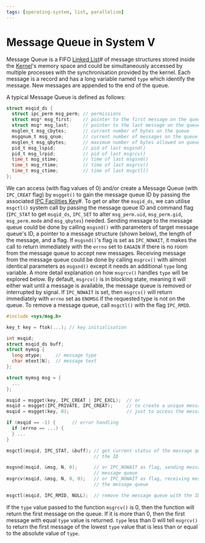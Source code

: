 ```yaml
---
tags: [operating-system, list, parallelism]
---
```


# Message Queue in System V

Message Queue is a FIFO [Linked List](202110191729.md)# of message structures
stored inside the [Kernel](202210062254.md)'s memory space and could be
simultaneously accessed by multiple processes with the synchronisation provided
by the kernel. Each message is a record and has a long variable named `type`
which identify the message. New messages are appended to the end of the queue.

A typical Message Queue is defined as follows:

```c
struct msqid_ds {
  struct ipc_perm msg_perm; // permissions
  struct msg* msg_first;    // pointer to the first message on the queue
  struct msg* msg_last;     // pointer to the last message on the queue
  msglen_t msg_cbytes;      // current number of bytes on the queue
  msgqnum_t msg_qnum;       // current number of messages on the queue
  msglen_t msg_qbytes;      // maximum number of bytes allowed on queue
  pid_t msg_lspid;          // pid of last msgsnd()
  pid_t msg_lrpid;          // pid of last msgrcv()
  time_t msg_stime;         // time of last msgsnd()
  time_t msg_rtime;         // time of last msgrcv()
  time_t msg_ctime;         // time of last msgctl()
};
```

We can access (with flag values of 0) and/or create a Message Queue (with
`IPC_CREAT` flag) by `msgget()` to gain the message queue ID by passing the
associated [IPC Facilities Key](202212071232.md)#. To get or alter the
`msqid_ds`, we can utilise `msgctl()` system call by passing the message queue
ID and command flag (`IPC_STAT` to get `msqid_ds`, `IPC_SET` to alter
`msg_perm.uid`, `msg_perm.gid`, `msg_perm.mode` and `msg_qbytes`) needed.
Sending message to the message queue could be done by calling `msgsnd()` with
parameters of target message queue's ID, a pointer to a message structure (shown
below), the length of the message, and a flag. If `msgsnd()`'s flag is set as
`IPC_NOWAIT`, it makes the call to return immediately with the `errno` set to
`EAGAIN` if there is no room from the message queue to accept new messages.
Receiving message from the message queue could be done by calling `msgrcv()`
with almost identical parameters as `msgsnd()` except it needs an additional
`type` long variable. A more detail explanation on how `msgrcv()` handles `type`
will be explored below. By default, `msgrcv()` is in blocking state, meaning it
will either wait until a message is available, the message queue is removed or
interrupted by signal. If `IPC_NOWAIT` is set, then `msgrcv()` will return
immediately with `errno` set as `ENOMSG` if the requested type is not on the
queue. To remove a message queue, call `msgctl()` with the flag `IPC_RMID`.

```c
#include <sys/msg.h>

key_t key = ftok(...); // key initialisation

int msqid;
struct msqid_ds buff;
struct mymsg {
  long mtype;     // message type
  char mtext[N];  // message text
};

struct mymsg msg = {
  ...
};

msqid = msgget(key, IPC_CREAT | IPC_EXCL);  // or
msqid = msgget(IPC_PRIVATE, IPC_CREAT);     // to create a unique message queue
msqid = msgget(key, 0);                     // just to access the message queue

if (msqid == -1) {      // error handling
  if (errno == ...) {
  } ...
}

msgctl(msqid, IPC_STAT, &buff); // get current status of the message queue with
                                // the ID

msgsnd(msqid, &msg, N, 0);      // or IPC_NOWAIT as flag, sending message to the
                                // message queue
msgrcv(msqid, &msg, N, 0, 0);   // or IPC_NOWAIT as flag, receiving message from
                                // the message queue

msgctl(msqid, IPC_RMID, NULL);  // remove the message queue with the ID
```

If the `type` value passed to the function `msgrcv()` is 0, then the function
will return the first message on the queue. If it is more than 0, then the first
message with equal `type` value is returned. `type` less than 0 will tell
`msgrcv()` to return the first message of the lowest `type` value that is less
than or equal to the absolute value of `type`.
